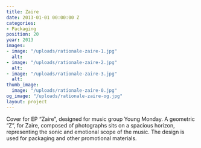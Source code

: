 ```yaml
---
title: Zaire
date: 2013-01-01 00:00:00 Z
categories:
- Packaging
position: 20
year: 2013
images:
- image: "/uploads/rationale-zaire-1.jpg"
  alt: 
- image: "/uploads/rationale-zaire-2.jpg"
  alt: 
- image: "/uploads/rationale-zaire-3.jpg"
  alt: 
thumb_image:
  image: "/uploads/rationale-zaire-0.jpg"
og_image: "/uploads/rationale-zaire-og.jpg"
layout: project
---
```


Cover for EP “Zaire”, designed for music group Young Monday. A geometric “Z”, for Zaire, composed of photographs sits on a spacious horizon, representing the sonic and emotional scope of the music. The design is used for packaging and other promotional materials.